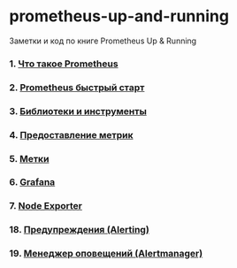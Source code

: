 # prometheus-up-and-running
Заметки и код  по книге Prometheus Up &amp; Running

### 1. [Что такое Prometheus](01-Introduction/notes.md)
### 2. [Prometheus быстрый старт](02-Getting-started/notes.md)
### 3. [Библиотеки и инструменты](03-Instrumentation/notes.md)
### 4. [Предоставление метрик](04-Exposition/notes.md)
### 5. [Метки](05-Labels/notes.md)
### 6. [Grafana](06-Grafana/README.md)
### 7. [Node Exporter](07-NodeExporter/README.md)

### 18. [Предупреждения (Alerting)](18-Alerting/README.md)
### 19. [Менеджер оповещений (Alertmanager)](19-Alertmanager/README.md)
